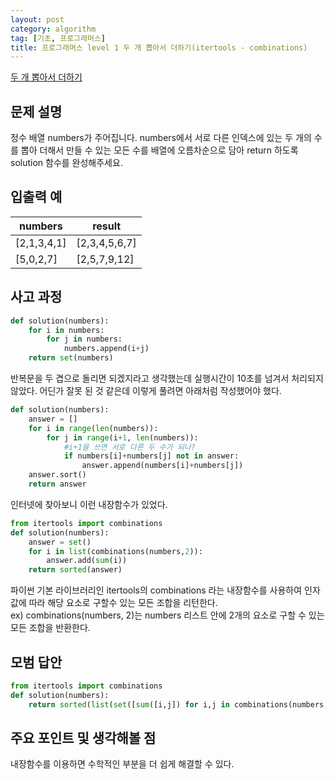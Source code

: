 ```yaml
---
layout: post
category: algorithm
tag: [기초, 프로그래머스]
title: 프로그래머스 level 1 두 개 뽑아서 더하기(itertools - combinations)
---
```


[두 개 뽑아서 더하기](https://programmers.co.kr/learn/courses/30/lessons/68644) 

## 문제 설명

정수 배열 numbers가 주어집니다. numbers에서 서로 다른 인덱스에 있는 두 개의 수를 뽑아 더해서 만들 수 있는 모든 수를 배열에 오름차순으로 담아 return 하도록 solution 함수를 완성해주세요.

## 입출력 예

<table>
  <thead>
    <tr>
      <th>numbers</th>
      <th>result</th>
    </tr>
  </thead>
  <tbody>
    <tr>
      <td>[2,1,3,4,1]</td>
      <td>[2,3,4,5,6,7]</td>
    </tr>
    <tr>
      <td>[5,0,2,7]</td>
      <td>[2,5,7,9,12]</td>
    </tr>
  </tbody>
</table>

## 사고 과정

```python
def solution(numbers):
    for i in numbers:
        for j in numbers:
            numbers.append(i+j)
    return set(numbers)
```
반복문을 두 겹으로 돌리면 되겠지라고 생각했는데 실행시간이 10초를 넘겨서 처리되지 않았다.
어딘가 잘못 된 것 같은데 이렇게 풀려면 아래처럼 작성했어야 했다.

```python
def solution(numbers):
    answer = []
    for i in range(len(numbers)):
        for j in range(i+1, len(numbers)): 
            #i+1을 쓰면 서로 다른 두 수가 되나?
            if numbers[i]+numbers[j] not in answer:
                answer.append(numbers[i]+numbers[j])
    answer.sort()
    return answer
```

인터넷에 찾아보니 이런 내장함수가 있었다.

```python
from itertools import combinations
def solution(numbers):
    answer = set()
    for i in list(combinations(numbers,2)):
        answer.add(sum(i))
    return sorted(answer)
```

파이썬 기본 라이브러리인 itertools의 combinations 라는 내장함수를 사용하여 인자값에 따라 해당 요소로 구할수 있는 모든 조합을 리턴한다.  
ex) combinations(numbers, 2)는 numbers 리스트 안에 2개의 요소로 구할 수 있는 모든 조합을 반환한다.

## 모범 답안

```python
from itertools import combinations
def solution(numbers):
    return sorted(list(set([sum([i,j]) for i,j in combinations(numbers,2)])))
```

## 주요 포인트 및 생각해볼 점   

  내장함수를 이용하면 수학적인 부분을 더 쉽게 해결할 수 있다.